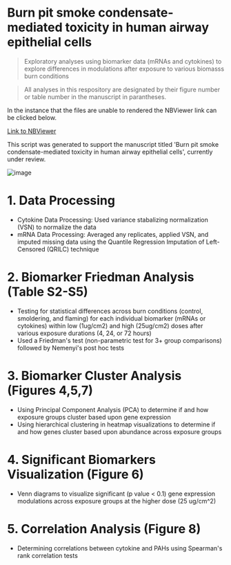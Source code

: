 # Burn pit smoke condensate-mediated toxicity in human airway epithelial cells 

> Exploratory analyses using biomarker data (mRNAs and cytokines) to explore differences in modulations after exposure to various biomasss burn conditions

> All analyses in this respository are designated by their figure number or table number in the manuscript in parantheses.

In the instance that the files are unable to rendered the NBViewer link can be clicked below.

[Link to NBViewer](https://nbviewer.org/github/UNC-CEMALB/Burn-pit-smoke-condensate-mediated-toxicity-in-human-airway-epithelial-cells-/tree/main/)

This script was generated to support the manuscript titled 'Burn pit smoke condensate-mediated toxicity in human airway epithelial cells', currently under review.

![image](https://github.com/UNC-CEMALB/Burn-pit-smoke-condensate-mediated-toxicity-in-human-airway-epithelial-cells-/assets/69641855/fd33457d-0822-4788-91fc-ffbe044d2a6b)

# 1. Data Processing
- Cytokine Data Processing: Used variance stabalizing normalization (VSN) to normalize the data
- mRNA Data Processing: Averaged any replicates, applied VSN, and imputed missing data using the Quantile Regression Imputation of Left-Censored (QRILC) technique

# 2. Biomarker Friedman Analysis (Table S2-S5)
- Testing for statistical differences across burn conditions (control, smoldering, and flaming) for each individual biomarker (mRNAs or cytokines) within low (1ug/cm2) and high (25ug/cm2) doses after various exposure durations (4, 24, or 72 hours)
- Used a Friedman's test (non-parametric test for 3+ group comparisons) followed by Nemenyi's post hoc tests

# 3. Biomarker Cluster Analysis (Figures 4,5,7)
- Using Principal Component Analysis (PCA) to determine if and how exposure groups cluster based upon gene expression
- Using hierarchical clustering in heatmap visualizations to determine if and how genes cluster based upon abundance across exposure groups

# 4. Significant Biomarkers Visualization (Figure 6)
- Venn diagrams to visualize significant (p value < 0.1) gene expression modulations across exposure groups at the higher dose (25 ug/cm^2)

# 5. Correlation Analysis (Figure 8)
- Determining correlations between cytokine and PAHs using Spearman's rank correlation tests
